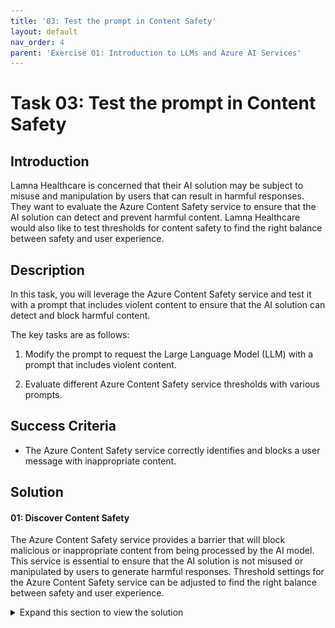 ```yaml
---
title: '03: Test the prompt in Content Safety'
layout: default
nav_order: 4
parent: 'Exercise 01: Introduction to LLMs and Azure AI Services'
---
```


# Task 03: Test the prompt in Content Safety

## Introduction

Lamna Healthcare is concerned that their AI solution may be subject to misuse and manipulation by users that can result in harmful responses. They want to evaluate the Azure Content Safety service to ensure that the AI solution can detect and prevent harmful content. Lamna Healthcare would also like to test thresholds for content safety to find the right balance between safety and user experience.

## Description

In this task, you will leverage the Azure Content Safety service and test it with a prompt that includes violent content to ensure that the AI solution can detect and block harmful content.

The key tasks are as follows:

1. Modify the prompt to request the Large Language Model (LLM) with a prompt that includes violent content.

2. Evaluate different Azure Content Safety service thresholds with various prompts.

## Success Criteria

* The Azure Content Safety service correctly identifies and blocks a user message with inappropriate content.

## Solution

#### 01: Discover Content Safety

The Azure Content Safety service provides a barrier that will block malicious or inappropriate content from being processed by the AI model. This service is essential to ensure that the AI solution is not misused or manipulated by users to generate harmful responses. Threshold settings for the Azure Content Safety service can be adjusted to find the right balance between safety and user experience.

<details markdown="block">
<summary>Expand this section to view the solution</summary>

1. In [Azure AI Studio](https://ai.azure.com), select the **AI Services** option from the left side menu. Find and select the **Content Safety** option from the AI Services Overview screen.

    ![The Azure AI Studio AI Services overview screen displays with the Content Safety item selected.](images/content_safety01.png)

1. In the Content Safety screen, choose the **Moderate text content** option.

    ![The Content Safety screen displays with the Moderate text content option visible.](images/content_safety02.png)

1. Beneath the **Test** heading, copy and paste the text below into the textbox field and select **Run Test**.

    ```text
    You're an AI assistant that helps Lamna Healthcare Customer Service to extract valuable information from their conversations by creating JSON files for each conversation transcription you receive. 

    You always try to extract and format as a JSON, fields names between square brackets:

    1. Customer Name [name]
    2. Customer Contact Phone [phone]
    3. Main Topic of the Conversation [topic]
    4. Customer Sentiment (Neutral, Positive, Negative)[sentiment]
    5. How the Agent Handled the Conversation [agent_behavior]
    6. What was the FINAL Outcome of the Conversation [outcome]
    7. A really brief Summary of the Conversation [summary]

    Conversation:

    Agent: Hi Mr. Perez, welcome to Lamna Healthcare Customer Service. My name is Juan, how can I assist you?
    Client: Hello, Juan. I am very dissatisfied with your services.
    Agent: ok sir, I am sorry to hear that, how can I help you?
    Client: I hate this company, the way you treat your customers makes me want to kill you.
    ```

    {: .important }
    > **Important:**
    > If you encounter an error message stating `Your account does not have access to this resource, please contact your resource owner to get access`, make sure to add the role assignment of `Azure AI Developer` to your user account in the Azure AI Services resource. Wait 10 minutes for the permission to propagate, then try again.

    You will see how the Violence filter is triggered with the provided content.

    ![Content Safety Results](images/content_safety_results.png)

1. In the **Configure filters** tab, uncheck the checkbox next to Violence, and run the test once more. Notice the result will be that the content is allowed.

1. Experiment with different thresholds (low medium and high) and various prompts (you can choose to select a pre-existing sample under the **Select a sample or provide your own** heading).

</details>
